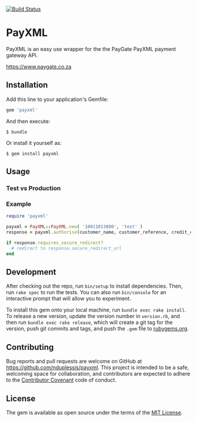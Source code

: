 [![Build Status](https://travis-ci.org/nduplessis/payxml.svg?branch=master)](https://travis-ci.org/nduplessis/payxml)

# PayXML

PayXML is an easy use wrapper for the the PayGate PayXML payment gateway API.

https://www.paygate.co.za

## Installation

Add this line to your application's Gemfile:

```ruby
gem 'payxml'
```

And then execute:

    $ bundle

Or install it yourself as:

    $ gem install payxml

## Usage

### Test vs Production

### Example

```ruby
require 'payxml'

payxml = PayXML::PayXML.new( '10011013800', 'test' )
response = payxml.authorise(customer_name, customer_reference, credit_card_number, expiry_date, cvv, amount, currency)

if response.requires_secure_redirect?
  # redirect to response.secure_redirect_url
end
```

## Development

After checking out the repo, run `bin/setup` to install dependencies. Then, run `rake spec` to run the tests. You can also run `bin/console` for an interactive prompt that will allow you to experiment.

To install this gem onto your local machine, run `bundle exec rake install`. To release a new version, update the version number in `version.rb`, and then run `bundle exec rake release`, which will create a git tag for the version, push git commits and tags, and push the `.gem` file to [rubygems.org](https://rubygems.org).

## Contributing

Bug reports and pull requests are welcome on GitHub at https://github.com/nduplessis/payxml. This project is intended to be a safe, welcoming space for collaboration, and contributors are expected to adhere to the [Contributor Covenant](http://contributor-covenant.org) code of conduct.


## License

The gem is available as open source under the terms of the [MIT License](http://opensource.org/licenses/MIT).
